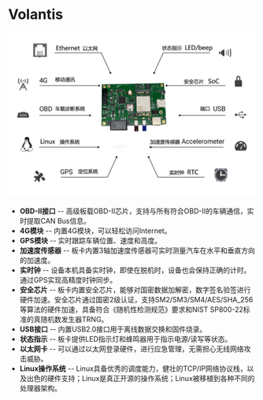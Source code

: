# Volantis

![Volantis](/profile/images/device.jpg)

- **OBD-II接口** -- 高级板载OBD-II芯片，支持与所有符合OBD-II的车辆通信，实时提取CAN Bus信息。
- **4G模块** -- 内置4G模块，可以轻松访问Internet。
- **GPS模块** -- 实时跟踪车辆位置、速度和高度。
- **加速度传感器** -- 板卡内置3轴加速度传感器可实时测量汽车在水平和垂直方向的加速度。
- **实时钟** -- 设备本机具备实时钟，即使在脱机时，设备也会保持正确的计时。通过GPS实现高精度时钟同步。
- **安全芯片** -- 板卡内置安全芯片，能够对国密数据加解密，数字签名验签进行硬件加速。安全芯片通过国密2级认证，支持SM2/SM3/SM4/AES/SHA_256等算法的硬件加速，具备符合《随机性检测规范》要求和NIST SP800-22标准的真随机数发生器TRNG。
- **USB接口** -- 内置USB2.0接口用于离线数据交换和固件烧录。
- **状态指示** -- 板卡提供LED指示灯和蜂鸣器用于指示电源/读写等状态。
- **以太网卡** -- 可以通过以太网登录硬件，进行应急管理，无需担心无线网络攻击威胁。
- **Linux操作系统** -- Linux具备优秀的调度能力，健壮的TCP/IP网络协议栈，以及出色的硬件支持；Linux是真正开源的操作系统；Linux被移植到各种不同的处理器架构。
